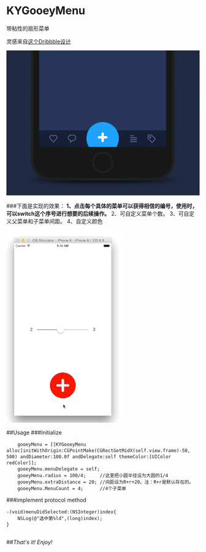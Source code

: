 # KYGooeyMenu
带粘性的扇形菜单

灵感来自[这个Dribbble设计](https://dribbble.com/shots/1936758-GIF-of-the-Tap-Bar-Concept)

![](dribble_demo.gif)

###下面是实现的效果：
**1、点击每个具体的菜单可以获得相信的编号，使用时，可以switch这个序号进行想要的后续操作。**
2、可自定义菜单个数。
3、可自定义父菜单和子菜单间距。
4、自定义颜色

![](gooey.gif)

##Usage
###Initialize
```
    gooeyMenu = [[KYGooeyMenu alloc]initWithOrigin:CGPointMake(CGRectGetMidX(self.view.frame)-50, 500) andDiameter:100.0f andDelegate:self themeColor:[UIColor redColor]];
    gooeyMenu.menuDelegate = self;
    gooeyMenu.radius = 100/4;     //这里把小圆半径设为大圆的1/4
    gooeyMenu.extraDistance = 20; //间距设为R+r+20。注：R+r是默认存在的。
    gooeyMenu.MenuCount = 4;      //4个子菜单

```

###implement protocol method
```
-(void)menuDidSelected:(NSInteger)index{
    NSLog(@"选中第%ld",(long)index);
}


```


##*That's it!*    *Enjoy!*
